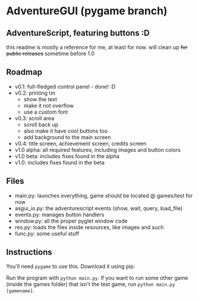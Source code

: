 # AdventureGUI (pygame branch)
## AdventureScript, featuring buttons :D
this readme is mostly a reference for me, at least for now. will clean up ~~for public releases~~ sometime before 1.0

## Roadmap
- v0.1: full-fledged control panel - done! :D
- v0.2: printing tm
    - show the text
    - make it not overflow
    - use a custom font
- v0.3: scroll area
    - scroll back up
    - also make it have cool buttons too
    - add background to the main screen
- v0.4: title screen, achievement screen, credits screen
- v1.0 alpha: all required features, including images and button colors
- v1.0 beta: includes fixes found in the alpha
- v1.0: includes fixes found in the beta

## Files
* main.py: launches everything, game should be located @ games/test for now
* asgui_io.py: the adventurescript events (show, wait, query, load_file)
* events.py: manages button handlers
* window.py: all the proper pyglet window code
* res.py: loads the files inside resources, like images and such
* func.py: some useful stuff

## Instructions
You'll need `pygame` to use this. Download it using pip.

Run the program with `python main.py`. If you want to run some other game (inside the games folder) that isn't the test game, run `python main.py [gamename]`.